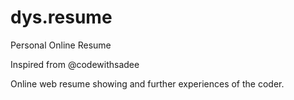 # dys.resume
Personal Online Resume

Inspired from @codewithsadee

Online web resume showing and further experiences of the coder. 
